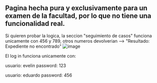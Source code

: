Pagina hecha pura y exclusivamente para un examen de la facultad, por lo que no tiene una funcionalidad real.
--
Si quieren probar la logica, la seccion "seguimiento de casos" funciona unicamente con 456 y 789, otros numeros devolverian --> "Resultado: Expediente no encontrado"
![image](https://github.com/antemortem22/ResponsiveWeb-Exam/assets/80971815/4ef016a8-6498-4968-aadd-56ea5ec0ebc0)

El log in funciona unicamente con:

usuario: evelin 
password: 123 

usuario: eduardo 
password: 456
